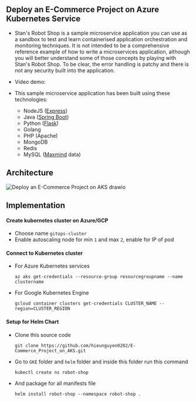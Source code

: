 ## Deploy an E-Commerce Project on Azure Kubernetes Service

- Stan's Robot Shop is a sample microservice application you can use as a sandbox to test and learn containerised application orchestration and monitoring techniques. It is not intended to be a comprehensive reference example of how to write a microservices application, although you will better understand some of those concepts by playing with Stan's Robot Shop. To be clear, the error handling is patchy and there is not any security built into the application.

- Video demo: 
- This sample microservice application has been built using these technologies:
  - NodeJS ([Express](http://expressjs.com/))
  - Java ([Spring Boot](https://spring.io/))
  - Python ([Flask](http://flask.pocoo.org))
  - Golang
  - PHP (Apache)
  - MongoDB
  - Redis
  - MySQL ([Maxmind](http://www.maxmind.com) data)

## Architecture

![Deploy an E-Commerce Project on AKS drawio](https://github.com/hieunguyen0202/E-Commerce_Project_on_AKS/assets/98166568/150751ba-2102-43dd-aa10-5b9ca9a1fb40)

## Implementation
#### Create kubernetes cluster on Azure/GCP 
- Choose name `gitops-cluster`
- Enable autoscaling node for min `1` and max `2`, enable for IP of pod

#### Connect to Kubernetes cluster
- For Azure Kubernetes services

  ```
  az aks get-credentials --resource-group resourcegroupname --name clustername
  ```
- For Google Kubernetes Engine

  ```
  gcloud container clusters get-credentials CLUSTER_NAME --region=CLUSTER_REGION
  ```
#### Setup for Helm Chart
- Clone this source code

  ```
  git clone https://github.com/hieunguyen0202/E-Commerce_Project_on_AKS.git
  ```
- Go to `GKE` folder and `helm` folder and inside this folder run this command

  ```
  kubectl create ns robot-shop
  ```
- And package for all manifests file

  ```
  helm install robot-shop --namespace robot-shop .
  ```
